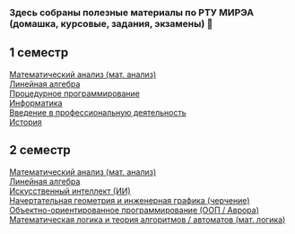 ### Здесь собраны полезные материалы по РТУ МИРЭА (домашка, курсовые, задания, экзамены) 👋

## 1 семестр
[Математический анализ (мат. анализ)](https://github.com/mireashik/matanalyz_1sem)
<br>
[Линейная алгебра](https://github.com/mireashik/algebra_1sem)
<br>
[Процедурное программирование](https://github.com/mireashik/prog_1sem)
<br>
[Информатика](https://github.com/mireashik/inf_1sem)
<br>
[Введение в профессиональную деятельность](https://github.com/mireashik/prof)
<br>
[История](https://github.com/mireashik/history)

## 2 семестр
[Математический анализ (мат. анализ)](https://github.com/mireashik/matanalyz_2sem)
<br>
[Линейная алгебра](https://github.com/mireashik/algebra_2sem)
<br>
[Искусственный интеллект (ИИ)](https://github.com/mireashik/II_2sem)
<br>
[Начертательная геометрия и инженерная графика (черчение)](https://github.com/mireashik/drafting_2sem)
<br>
[Объектно-ориентированное программирование (ООП / Аврора)](https://github.com/mireashik/oop_2sem)
<br>
[Математическая логика и теория алгоритмов / автоматов (мат. логика)](https://github.com/mireashik/mathlogic_2sem)

<!--
**mireashik/mireashik** is a ✨ _special_ ✨ repository because its `README.md` (this file) appears on your GitHub profile.

Here are some ideas to get you started:

- 🔭 I’m currently working on ...
- 🌱 I’m currently learning ...
- 👯 I’m looking to collaborate on ...
- 🤔 I’m looking for help with ...
- 💬 Ask me about ...
- 📫 How to reach me: ...
- 😄 Pronouns: ...
- ⚡ Fun fact: ...
-->

